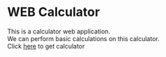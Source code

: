 # WEB Calculator #
This is a calculator web application.
<br>
We can perform basic calculations on this calculator.
<br>
Click [here]() to get calculator